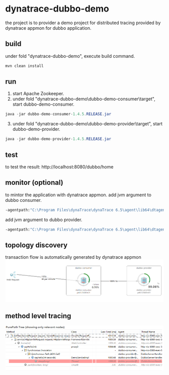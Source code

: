 # dynatrace-dubbo-demo
the project is to provider a demo project for distributed tracing provided by dynatrace appmon for dubbo application.

## build
under fold "dynatrace-dubbo-demo", execute build command.
```sh
mvn clean install
```

## run
1. start Apache Zookeeper.
2. under fold "dynatrace-dubbo-demo\dubbo-demo-consumer\target", start dubbo-demo-consumer.
```java
java -jar dubbo-demo-consumer-1.4.5.RELEASE.jar
```
3. under fold "dynatrace-dubbo-demo\dubbo-demo-provider\target", start dubbo-demo-provider.
```java
java -jar dubbo-demo-provider-1.4.5.RELEASE.jar
```

## test
to test the result: http://localhost:8080/dubbo/home

## monitor (optional)
to mintor the application with dynatrace appmon. 
add jvm argument to dubbo consumer.
```sh
-agentpath:"C:\Program Files\dynaTrace\dynaTrace 6.5\agent\lib64\dtagent.dll"=name=dubbo-consumer,server=localhost
```
add jvm argument to dubbo provider.
```sh
-agentpath:"C:\Program Files\dynaTrace\dynaTrace 6.5\agent\lib64\dtagent.dll"=name=dubbo-provider,server=localhost
```

## topology discovery
transaction flow is automatically generated by dynatrace appmon
![TransactionFlow](https://github.com/DeanWade/deanwade.github.io/blob/master/image/dynatrace/dubbo/TransactionFlow.png)

## method level tracing
![TransactionFlow](https://github.com/DeanWade/deanwade.github.io/blob/master/image/dynatrace/dubbo/PurePath.png)

